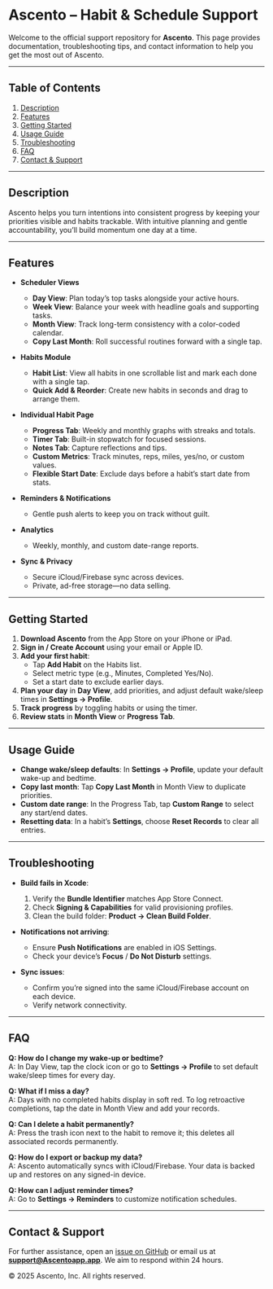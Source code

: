 # Ascento – Habit & Schedule Support

Welcome to the official support repository for **Ascento**. This page provides documentation, troubleshooting tips, and contact information to help you get the most out of Ascento.

---

## Table of Contents
1. [Description](#description)
2. [Features](#features)
3. [Getting Started](#getting-started)
4. [Usage Guide](#usage-guide)
5. [Troubleshooting](#troubleshooting)
6. [FAQ](#faq)
7. [Contact & Support](#contact--support)

---

## Description
Ascento helps you turn intentions into consistent progress by keeping your priorities visible and habits trackable. With intuitive planning and gentle accountability, you’ll build momentum one day at a time.

---

## Features
- **Scheduler Views**
  - **Day View**: Plan today’s top tasks alongside your active hours.
  - **Week View**: Balance your week with headline goals and supporting tasks.
  - **Month View**: Track long-term consistency with a color-coded calendar.
  - **Copy Last Month**: Roll successful routines forward with a single tap.

- **Habits Module**
  - **Habit List**: View all habits in one scrollable list and mark each done with a single tap.
  - **Quick Add & Reorder**: Create new habits in seconds and drag to arrange them.

- **Individual Habit Page**
  - **Progress Tab**: Weekly and monthly graphs with streaks and totals.
  - **Timer Tab**: Built-in stopwatch for focused sessions.
  - **Notes Tab**: Capture reflections and tips.
  - **Custom Metrics**: Track minutes, reps, miles, yes/no, or custom values.
  - **Flexible Start Date**: Exclude days before a habit’s start date from stats.

- **Reminders & Notifications**
  - Gentle push alerts to keep you on track without guilt.

- **Analytics**
  - Weekly, monthly, and custom date-range reports.

- **Sync & Privacy**
  - Secure iCloud/Firebase sync across devices.
  - Private, ad-free storage—no data selling.

---

## Getting Started
1. **Download Ascento** from the App Store on your iPhone or iPad.
2. **Sign in / Create Account** using your email or Apple ID.
3. **Add your first habit**:
   - Tap **Add Habit** on the Habits list.
   - Select metric type (e.g., Minutes, Completed Yes/No).
   - Set a start date to exclude earlier days.
4. **Plan your day** in **Day View**, add priorities, and adjust default wake/sleep times in **Settings → Profile**.
5. **Track progress** by toggling habits or using the timer.
6. **Review stats** in **Month View** or **Progress Tab**.

---

## Usage Guide
- **Change wake/sleep defaults**: In **Settings → Profile**, update your default wake-up and bedtime.
- **Copy last month**: Tap **Copy Last Month** in Month View to duplicate priorities.
- **Custom date range**: In the Progress Tab, tap **Custom Range** to select any start/end dates.
- **Resetting data**: In a habit’s **Settings**, choose **Reset Records** to clear all entries.

---

## Troubleshooting
- **Build fails in Xcode**:
  1. Verify the **Bundle Identifier** matches App Store Connect.
  2. Check **Signing & Capabilities** for valid provisioning profiles.
  3. Clean the build folder: **Product → Clean Build Folder**.

- **Notifications not arriving**:
  - Ensure **Push Notifications** are enabled in iOS Settings.
  - Check your device’s **Focus** / **Do Not Disturb** settings.

- **Sync issues**:
  - Confirm you’re signed into the same iCloud/Firebase account on each device.
  - Verify network connectivity.

---

## FAQ
**Q: How do I change my wake-up or bedtime?**  
A: In Day View, tap the clock icon or go to **Settings → Profile** to set default wake/sleep times for every day.

**Q: What if I miss a day?**  
A: Days with no completed habits display in soft red. To log retroactive completions, tap the date in Month View and add your records.

**Q: Can I delete a habit permanently?**  
A: Press the trash icon next to the habit to remove it; this deletes all associated records permanently.

**Q: How do I export or backup my data?**  
A: Ascento automatically syncs with iCloud/Firebase. Your data is backed up and restores on any signed-in device.

**Q: How can I adjust reminder times?**  
A: Go to **Settings → Reminders** to customize notification schedules.

---

## Contact & Support
For further assistance, open an [issue on GitHub](https://github.com/andikanadi99/Ascento-support/issues) or email us at **support@Ascentoapp.app**. We aim to respond within 24 hours.

© 2025 Ascento, Inc. All rights reserved.


